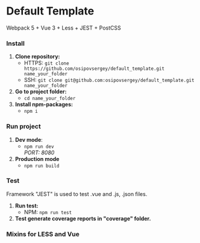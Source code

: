 # Default Template
Webpack 5 + Vue 3 + Less + JEST + PostCSS

### Install
  1) **Clone repository:**<br/>
     - HTTPS: ```git clone https://github.com/osipovsergey/default_template.git name_your_folder```<br/>
     - SSH: ```git clone git@github.com:osipovsergey/default_template.git name_your_folder```
  2) **Go to project folder:**<br/>
     - ```cd name_your_folder```
  3) **Install npm-packages:**<br/>
     - ```npm i```

### Run project
  1) **Dev mode**:
     - ```npm run dev```<br/>
     *PORT: 8080*<br/>
  2) **Production mode**
     - ```npm run build```

### Test
  Framework "JEST" is used to test .vue and .js, .json files.<br/>
  1) **Run test:**<br/>
     - NPM: ```npm run test```
  2) **Test generate coverage reports in "coverage" folder.**

### Mixins for LESS and Vue <style>
  - **utils.less** -- main file for import file with mixins;
  - **colors.less** -- mixins for colors<br/>
  - **fonts.less** -- mixins for fonts<br/>
  - **media_queries.less** -- mixins for media-queries;<br/>

### Note
  This project is open source.<br/>
  Feedback and suggestions write to the [issue](https://github.com/osipovsergey/default_template/issues).

  P.S. This [repository](https://github.com/taniarascia/webpack-boilerplate) helped me in setting up the webpack. Thanks!

### Author:
  - [Sergey Osipov](https://github.com/osipovsergey)
